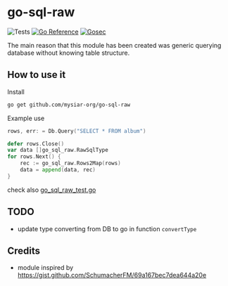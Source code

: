 # go-sql-raw
![Tests](https://github.com/mysiar-org/go_sql_raw/actions/workflows/tests.yml/badge.svg)
[![Go Reference](https://pkg.go.dev/badge/github.com/mysiar-org/go_sql_raw.svg)](https://pkg.go.dev/github.com/mysiar-org/go-sql-raw)
[![Gosec](https://github.com/mysiar-org/go_sql_raw/actions/workflows/gosec.yml/badge.svg)](https://github.com/mysiar-org/go_sql_raw/actions/workflows/gosec.yml)

The main reason that this module has been created was generic querying database without knowing table structure. 

## How to use it

Install
```bash
go get github.com/mysiar-org/go-sql-raw
```

Example use
```go
rows, err: = Db.Query("SELECT * FROM album")

defer rows.Close()
var data []go_sql_raw.RawSqlType
for rows.Next() {
	rec := go_sql_raw.Rows2Map(rows)
	data = append(data, rec)
}
```

check also [go_sql_raw_test.go](tests/go_sql_raw_test.go)

## TODO
* update type converting from DB to go in function `convertType`

## Credits
* module inspired by https://gist.github.com/SchumacherFM/69a167bec7dea644a20e
